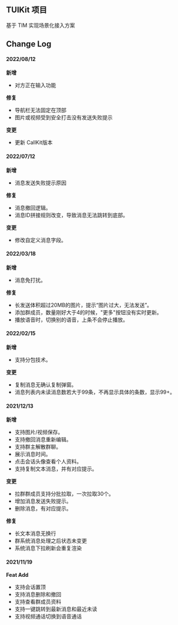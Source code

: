 ## TUIKit 项目

基于 TIM 实现场景化接入方案
## Change Log

#### 2022/08/12

**新增**
- 对方正在输入功能

**修复**
- 导航栏无法固定在顶部
- 图片或视频受到安全打击没有发送失败提示

**变更**
- 更新 CallKit版本

#### 2022/07/12

**新增**
- 消息发送失败提示原因

**修复**
- 消息撤回逻辑。
- 消息ID拼接规则改变，导致消息无法跳转到底部。

**变更**
- 修改自定义消息字段。

#### 2022/03/18

**新增**
- 消息免打扰。

**修复**
- 长发送体积超过20MB的图片，提示“图片过大，无法发送”。
- 添加群成员，数量刚好大于4的时候，"更多"按钮没有实时更新。
- 播放语音时，切换别的语音，上条不会停止播放。

#### 2022/02/15

**新增**
- 支持分包技术。

**变更**
- 复制消息无确认复制弹窗。
- 消息列表内未读消息数若大于99条，不再显示具体的条数，显示99+。

#### 2021/12/13

**新增**
- 支持图片/视频保存。
- 支持撤回消息重新编辑。
- 支持群主解散群聊。
- 展示消息时间。
- 点击会话头像查看个人资料。
- 支持复制文本消息，并有对应提示。

**变更**
- 拉群群成员支持分批拉取，一次拉取30个。
- 增加消息发送失败提示。
- 删除消息，有对应提示。

**修复**
- 长文本消息无换行
- 群系统消息处理之后状态未变更
- 系统消息下拉刷新会重复渲染


#### 2021/11/19

**Feat Add**

- 支持会话置顶
- 支持消息删除和撤回
- 支持查看群成员资料
- 支持一键跳转到最新消息和最近未读
- 支持视频通话切换到语音通话



